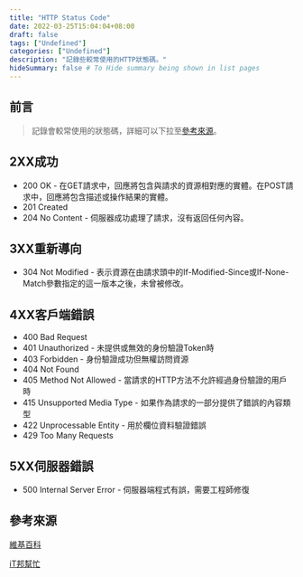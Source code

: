 ```yaml
---
title: "HTTP Status Code"
date: 2022-03-25T15:04:04+08:00
draft: false
tags: ["Undefined"]
categories: ["Undefined"]
description: "記錄些較常使用的HTTP狀態碼。"
hideSummary: false # To Hide summary being shown in list pages
---
```


## 前言

> 記錄會較常使用的狀態碼，詳細可以下拉至[參考來源](#參考來源)。

## 2XX成功

- 200 OK - 在GET請求中，回應將包含與請求的資源相對應的實體。在POST請求中，回應將包含描述或操作結果的實體。
- 201 Created
- 204 No Content - 伺服器成功處理了請求，沒有返回任何內容。

## 3XX重新導向

- 304 Not Modified - 表示資源在由請求頭中的If-Modified-Since或If-None-Match參數指定的這一版本之後，未曾被修改。

## 4XX客戶端錯誤

- 400 Bad Request
- 401 Unauthorized - 未提供或無效的身份驗證Token時
- 403 Forbidden - 身份驗證成功但無權訪問資源
- 404 Not Found
- 405 Method Not Allowed - 當請求的HTTP方法不允許經過身份驗證的用戶時
- 415 Unsupported Media Type - 如果作為請求的一部分提供了錯誤的內容類型
- 422 Unprocessable Entity - 用於欄位資料驗證錯誤
- 429 Too Many Requests

## 5XX伺服器錯誤

- 500 Internal Server Error - 伺服器端程式有誤，需要工程師修復

## 參考來源

[維基百科](https://zh.wikipedia.org/wiki/HTTP%E7%8A%B6%E6%80%81%E7%A0%81)

[iT邦幫忙](https://ithelp.ithome.com.tw/articles/10224134)
